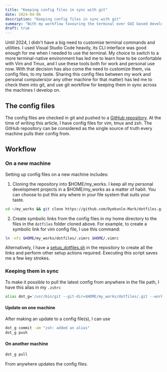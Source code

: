 ```yaml
---
title: "Keeping config files in sync with git"
date: 2024-04-06
description: "Keeping config files in sync with git"
summary: "With my workflow favouring the terminal over GUI based development tools, my config files for the common terminal utilities I use daily has been growing as I build proficiency in vim and tmux. In this article, I will show you how I use git to keep my config files in sync across machines."
draft: true
---
```


Until 2024, I didn't have a big need to customise terminal commands and utilities. I used Visual Studio Code heavily, its CLI interface was good enough for me when I needed to use the terminal. My choice to switch to a more terminal-native environment has led me to learn how to be confortable with Vim and Tmux, and I use these tools both for work and personal use now. With that decision has also come the need to customize them, via config files, to my taste. Sharing this config files between my work and personal computers(or any other machine for that matter) has led me to check them into git, and use git workflow for keeping them in sync across the machines I develop on.

## The config files

The config files are checked in git and pushed to a [GitHub repository](https://github.com/Oyekunle-Mark/dotfiles/tree/master). At the time of writing this article, I have config files for vim, tmux and zsh. The GitHub repository can be considered as the single source of truth every machine pulls their config from.

## Workflow

### On a new machine

Setting up config files on a new machine includes:

1. Cloning the repository into $HOME/my_works. I keep all my personal development projects in a $HOME/my_works as a matter of habit. You can choose to put this any where in your file system that suits your taste.

```sh
cd ~/my_works && git clone https://github.com/Oyekunle-Mark/dotfiles.git
```
2. Create symbolic links from the config files in my home directory to the files in the `dotfiles` folder cloned above. For example, to create a symbolic link for vim config file, I use this command:

```sh
ln -nfs $HOME/my_works/dotfiles/.vimrc $HOME/.vimrc
```

Alternatively, I have a [setup_dotfiles.sh](https://github.com/Oyekunle-Mark/dotfiles/blob/master/setup_dotfiles.sh) in the repository to create all the links and perform other setup actions required. Executing this script saves me a few key strokes.

### Keeping them in sync

To make it possible to pull the latest config from anywhere in the file path, I have this alias in my `.zshrc`

```sh
alias dot_g='/usr/bin/git --git-dir=$HOME/my_works/dotfiles/.git --work-tree=$HOME/my_works/dotfiles'
```

#### Update on one machine

After making an update to a config file(s), I can use

```sh
dot_g commit -am "zsh: added an alias"
dot_g push
```

#### On another machine

```sh
dot_g pull
```

From anywhere updates the config files.
